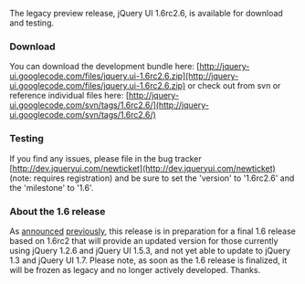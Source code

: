 The legacy preview release, jQuery UI 1.6rc2.6, is available for
download and testing.

### Download

You can download the development bundle here:
[http://jquery-ui.googlecode.com/files/jquery.ui-1.6rc2.6.zip](http://jquery-ui.googlecode.com/files/jquery.ui-1.6rc2.6.zip)
or check out from svn or reference individual files here:
[http://jquery-ui.googlecode.com/svn/tags/1.6rc2.6/](http://jquery-ui.googlecode.com/svn/tags/1.6rc2.6/)

### Testing

If you find any issues, please file in the bug tracker
[http://dev.jqueryui.com/newticket](http://dev.jqueryui.com/newticket)
(note: requires registration) and be sure to set the 'version' to
'1.6rc2.6' and the 'milestone' to '1.6'.

### About the 1.6 release

As
[announced](http://blog.jquery.com/2009/02/12/jquery-ui-17-is-the-new-16/)
[previously](http://blog.jqueryui.com/2009/03/jquery-ui-17/), this
release is in preparation for a final 1.6 release based on 1.6rc2 that
will provide an updated version for those currently using jQuery 1.2.6
and jQuery UI 1.5.3, and not yet able to update to jQuery 1.3 and jQuery
UI 1.7. Please note, as soon as the 1.6 release is finalized, it will be
frozen as legacy and no longer actively developed. Thanks.

